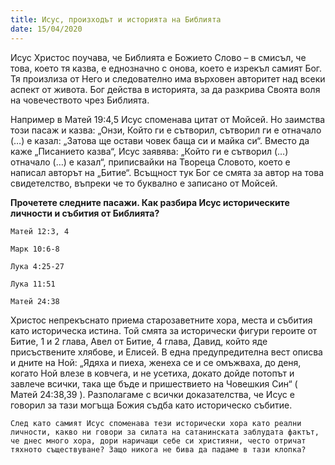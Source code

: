 ```yaml
---
title: Исус, произходът и историята на Библията
date: 15/04/2020
---
```


Исус Христос поучава, че Библията е Божието Слово – в смисъл, че това, което тя казва, е еднозначно с онова, което е изрекъл самият Бог. Тя произлиза от Него и следователно има върховен авторитет над всеки аспект от живота. Бог действа в историята, за да разкрива Своята воля на човечеството чрез Библията.

Например в Матей 19:4,5 Исус споменава цитат от Мойсей. Но заимства този пасаж и казва: „Онзи, Който ги е сътворил, сътворил ги е отначало (…) е казал: „Затова ще остави човек баща си и майка си“. Вместо да каже „Писанието казва“, Исус заявява: „Който ги е сътворил (…) отначало (…) е казал“, приписвайки на Твореца Словото, което е написал авторът на „Битие“. Всъщност тук Бог се смята за автор на това свидетелство, въпреки че то буквално е записано от Мойсей.

**Прочетете следните пасажи. Как разбира Исус историческите личности и събития от Библията?**

`Матей 12:3, 4`

`Марк 10:6-8`

`Лука 4:25-27`

`Лука 11:51`

`Матей 24:38`

Христос непрекъснато приема старозаветните хора, места и събития като историческа истина. Той смята за исторически фигури героите от Битие, 1 и 2 глава, Авел от Битие, 4 глава, Давид, който яде присъствените хлябове, и Елисей. В една предупредителна вест описва и дните на Ной: „Ядяха и пиеха, женеха се и се омъжваха, до деня, когато Ной влезе в ковчега, и не усетиха, докато дойде потопът и завлече всички, така ще бъде и пришествието на Човешкия Син“ ( Матей 24:38,39 ). Разполагаме с всички доказателства, че Исус е говорил за тази могъща Божия съдба като историческо събитие.

`След като самият Исус споменава тези исторически хора като реални личности, какво ни говори за силата на сатанинската заблудата фактът, че днес много хора, дори наричащи себе си християни, често отричат тяхното съществуване? Защо никога не бива да падаме в тази клопка?`